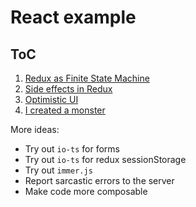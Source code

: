 # React example

## ToC

1. [Redux as Finite State Machine](https://github.com/stereobooster/react-fsm-example/tree/post-1)
2. [Side effects in Redux](https://github.com/stereobooster/react-fsm-example/tree/post-2)
3. [Optimistic UI](https://github.com/stereobooster/react-fsm-example/tree/post-3)
4. [I created a monster](https://github.com/stereobooster/react-fsm-example/tree/post-4)

More ideas:

- Try out `io-ts` for forms
- Try out `io-ts` for redux sessionStorage
- Try out `immer.js`
- Report sarcastic errors to the server
- Make code more composable
